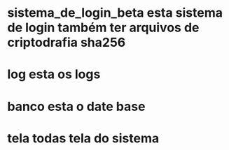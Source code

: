 # sistema_de_login_beta esta  sistema  de login também ter arquivos de criptodrafia sha256
# log  esta os logs  
# banco esta o date base
# tela todas tela do sistema 

